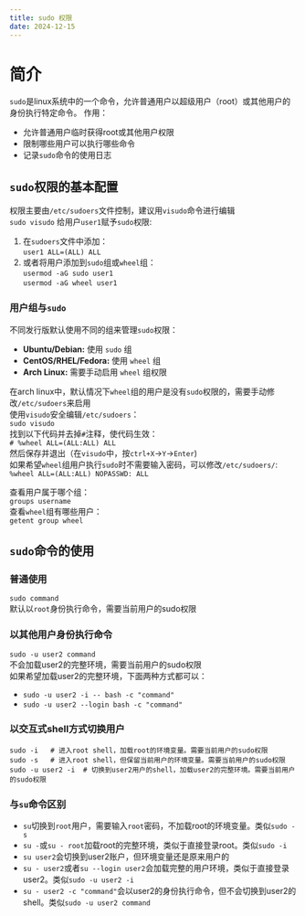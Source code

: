 ```yaml
---
title: sudo 权限
date: 2024-12-15
---
```

# 简介
`sudo`是linux系统中的一个命令，允许普通用户以超级用户（root）或其他用户的身份执行特定命令。
作用：
- 允许普通用户临时获得root或其他用户权限
- 限制哪些用户可以执行哪些命令
- 记录`sudo`命令的使用日志

<!--end-->
## `sudo`权限的基本配置
权限主要由`/etc/sudoers`文件控制，建议用`visudo`命令进行编辑  
`sudo visudo`
给用户`user1`赋予`sudo`权限:  
1. 在`sudoers`文件中添加：  
`user1 ALL=(ALL) ALL`  
2. 或者将用户添加到`sudo`组或`wheel`组：  
`usermod -aG sudo user1`  
`usermod -aG wheel user1`

<!--end-->
### 用户组与`sudo`
不同发行版默认使用不同的组来管理`sudo`权限：
- **Ubuntu/Debian:** 使用 `sudo` 组
- **CentOS/RHEL/Fedora:** 使用 `wheel` 组
- **Arch Linux:** 需要手动启用 `wheel` 组权限  

在arch linux中，默认情况下`wheel`组的用户是没有`sudo`权限的，需要手动修改`/etc/sudoers`来启用  
使用`visudo`安全编辑`/etc/sudoers`：  
`sudo visudo`  
找到以下代码并去掉`#`注释，使代码生效：  
`# %wheel ALL=(ALL:ALL) ALL`  
然后保存并退出（在`visudo`中，按`ctrl+X`->`Y`->`Enter`)  
如果希望`wheel`组用户执行`sudo`时不需要输入密码，可以修改`/etc/sudoers/`:  
`%wheel ALL=(ALL:ALL) NOPASSWD: ALL`  

查看用户属于哪个组：  
`groups username`  
查看`wheel`组有哪些用户：  
`getent group wheel`

## `sudo`命令的使用
### 普通使用
`sudo command`  
默认以`root`身份执行命令，需要当前用户的sudo权限
### 以其他用户身份执行命令
`sudo -u user2 command`  
不会加载user2的完整环境，需要当前用户的sudo权限  
如果希望加载user2的完整环境，下面两种方式都可以：  
- `sudo -u user2 -i -- bash -c "command"`  
- `sudo -u user2 --login bash -c "command"`
### 以交互式shell方式切换用户
```
sudo -i   # 进入root shell，加载root的环境变量。需要当前用户的sudo权限
sudo -s   # 进入root shell，但保留当前用户的环境变量。需要当前用户的sudo权限
sudo -u user2 -i  # 切换到user2用户的shell，加载user2的完整环境。需要当前用户的sudo权限
```
### 与`su`命令区别
- `su`切换到`root`用户，需要输入`root`密码，不加载root的环境变量。类似`sudo -s`
- `su -`或`su - root`加载root的完整环境，类似于直接登录root。类似`sudo -i`
- `su user2`会切换到user2账户，但环境变量还是原来用户的
- `su - user2`或者`su --login user2`会加载完整的用户环境，类似于直接登录user2。类似`sudo -u user2 -i`
- `su - user2 -c "command"`会以user2的身份执行命令，但不会切换到user2的shell。类似`sudo -u user2 command`  



